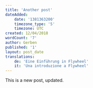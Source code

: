 ```yaml
---
title: 'Another post'
dateAdded:
    date: '1381363200'
    timezone_type: '5'
    timezone: UTC
created: 12/04/2018
wordCount: '7'
author: Gerben
published: '1'
layout: post_date
translations:
    de: 'Eine Einführung in Flywheel'
    it: 'Una introduzione a Flywheel'
---
```

<p>This is a new post, updated.<br></p>